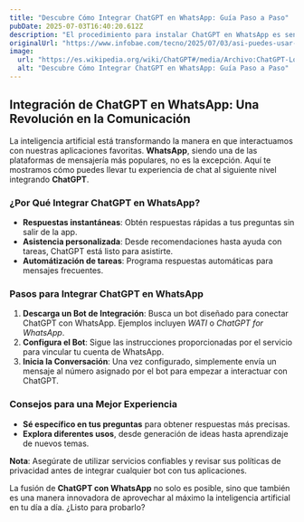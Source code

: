 ```yaml
---
title: "Descubre Cómo Integrar ChatGPT en WhatsApp: Guía Paso a Paso"
pubDate: 2025-07-03T16:40:20.612Z
description: "El procedimiento para instalar ChatGPT en WhatsApp es sencillo y accesible para cualquier usuario"
originalUrl: "https://www.infobae.com/tecno/2025/07/03/asi-puedes-usar-chatgpt-en-whatsapp-sigue-estos-pasos-para-iniciar-una-conversacion-con-la-ia/"
image:
  url: "https://es.wikipedia.org/wiki/ChatGPT#/media/Archivo:ChatGPT-Logo.svg"
  alt: "Descubre Cómo Integrar ChatGPT en WhatsApp: Guía Paso a Paso"
---
```


## **Integración de ChatGPT en WhatsApp: Una Revolución en la Comunicación**

La inteligencia artificial está transformando la manera en que interactuamos con nuestras aplicaciones favoritas. **WhatsApp**, siendo una de las plataformas de mensajería más populares, no es la excepción. Aquí te mostramos cómo puedes llevar tu experiencia de chat al siguiente nivel integrando **ChatGPT**.

### **¿Por Qué Integrar ChatGPT en WhatsApp?**

- **Respuestas instantáneas**: Obtén respuestas rápidas a tus preguntas sin salir de la app.
- **Asistencia personalizada**: Desde recomendaciones hasta ayuda con tareas, ChatGPT está listo para asistirte.
- **Automátización de tareas**: Programa respuestas automáticas para mensajes frecuentes.

### **Pasos para Integrar ChatGPT en WhatsApp**

1. **Descarga un Bot de Integración**: Busca un bot diseñado para conectar ChatGPT con WhatsApp. Ejemplos incluyen *WATI* o *ChatGPT for WhatsApp*.
2. **Configura el Bot**: Sigue las instrucciones proporcionadas por el servicio para vincular tu cuenta de WhatsApp.
3. **Inicia la Conversación**: Una vez configurado, simplemente envía un mensaje al número asignado por el bot para empezar a interactuar con ChatGPT.

### **Consejos para una Mejor Experiencia**

- **Sé específico en tus preguntas** para obtener respuestas más precisas.
- **Explora diferentes usos**, desde generación de ideas hasta aprendizaje de nuevos temas.

**Nota**: Asegúrate de utilizar servicios confiables y revisar sus políticas de privacidad antes de integrar cualquier bot con tus aplicaciones.

La fusión de **ChatGPT con WhatsApp** no solo es posible, sino que también es una manera innovadora de aprovechar al máximo la inteligencia artificial en tu día a día. ¿Listo para probarlo?